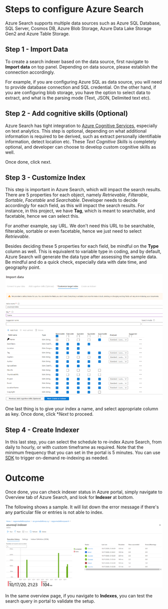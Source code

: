 # Steps to configure Azure Search

Azure Search supports multiple data sources such as Azure SQL Database, SQL Server, Cosmos DB, Azure Blob Storage, Azure Data Lake Storage Gen2 and Azure Table Storage.

## Step 1 - Import Data
To create a search indexer based on the data source, first navigate to **Import data** on top panel. Depending on data source, please establish the connection accordingly.

For example, if you are configuring Azure SQL as data source, you will need to provide database connection and SQL credential. On the other hand, if you are configuring blob storage, you have the option to select data to extract, and what is the parsing mode (Text, JSON, Delimited text etc).

## Step 2 - Add cognitive skills (Optional)
Azure Search has tight integration to [Azure Cognitive Services](https://docs.microsoft.com/en-us/azure/cognitive-services/text-analytics/), especially on text analytics. This step is optional, depending on what additional information is required to be derived, such as extract personally identifiable information, detect location etc. These *Text Cognitive Skills* is completely optional, and developer can choose to develop custom cognitive skills as well.

Once done, click next.

## Step 3 - Customize Index
This step is important in Azure Search, which will impact the search results. There are 5 properties for each object, namely *Retrievable*, *Filterable*, *Sortable*, *Facetable* and *Searchable*. Developer needs to decide accordingly for each field, as this will impact the search results. For instance, in this project, we have **Tag**, which is meant to searchable, and facetable, hence we can select this.

For another example, say URL. We don't need this URL to be searchable, filterable, sortable or even facetable, hence we just need to select *Retrievable*.

Besides deciding these 5 properties for each field, be mindful on the **Type** column as well. This is equivalent to variable type in coding, and by default, Azure Search will generate the data type after assessing the sample data. Be mindful and do a quick check, especially data with date time, and geography point.

![configuration on Azure Seach](assets/configure.png)

One last thing is to give your index a name, and select appropriate column as key. Once done, click **Next* to proceed.

## Step 4 - Create Indexer
In this last step, you can select the schedule to re-index Azure Search, from daily to hourly, or with custom timeframe as required. Note that the minimum frequency that you can set in the portal is 5 minutes. You can use [SDK](https://docs.microsoft.com/en-us/rest/api/searchservice/indexer-operations) to trigger on-demand re-indexing as needed.

# Outcome
Once done, you can check indexer status in Azure portal, simply navigate to Overview tab of Azure Search, and look for **Indexer** at bottom. 

The following shows a sample. It will list down the error message if there's any particular file or entries is not able to index.

![Azure Search Indexer Status](assets/status.png)

In the same overview page, if you navigate to **Indexes**, you can test the search query in portal to validate the setup.